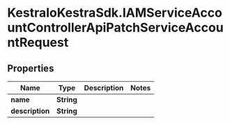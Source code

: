 # KestraIoKestraSdk.IAMServiceAccountControllerApiPatchServiceAccountRequest

## Properties

Name | Type | Description | Notes
------------ | ------------- | ------------- | -------------
**name** | **String** |  | 
**description** | **String** |  | 


